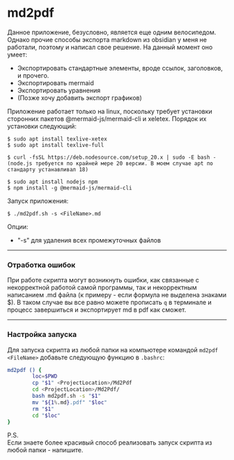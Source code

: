 # md2pdf

Данное приложение, безусловно, является еще одним велосипедом. Однако прочие способы экспорта markdown из obsidian у меня не работали, поэтому и написал свое решение.
На данный момент оно умеет:
- Экспортировать стандартные элементы, вроде ссылок, заголовков, и прочего.
- Экспортировать mermaid
- Экспортировать уравнения
- (Позже хочу добавить экспорт графиков)

Приложение работает только на linux, поскольку требует установки сторонних пакетов @mermaid-js/mermaid-cli и xeletex.
Порядок их установки следующий:
```
$ sudo apt install texlive-xetex
$ sudo apt install texlive-full

$ curl -fsSL https://deb.nodesource.com/setup_20.x | sudo -E bash -
(node.js требуется по крайней мере 20 версии. В моем случае apt по стандарту устанавливал 18)

$ sudo apt install nodejs npm
$ npm install -g @mermaid-js/mermaid-cli
```

Запуск приложения:
```
$ ./md2pdf.sh -s <FileName>.md
```
Опции:

- "-s" для удаления всех промежуточных файлов

---

### Отработка ошибок
При работе скрипта могут возникнуть ошибки, как связанные с некорректной работой самой программы, так и некорректным написанием .md файла (к примеру - если формула не выделена знаками $). В таком случае вы все равно можете прописать `q` в терминале и процесс завершиться и экспортирует md в pdf как сможет.

---

### Настройка запуска
Для запуска скрипта из любой папки на компьютере командой `md2pdf <FileName>` добавьте следующую функцию в `.bashrc`:
```bash
md2pdf () {
        loc=$PWD
        cp "$1" <ProjectLocation>/Md2Pdf
        cd <ProjectLocation>/Md2Pdf/
        bash md2pdf.sh -s "$1"
        mv "${1%.md}.pdf" "$loc"
        rm "$1"
        cd "$loc"
}
```

P.S. \
Если знаете более красивый способ реализовать запуск скрипта из любой папки - напишите.
